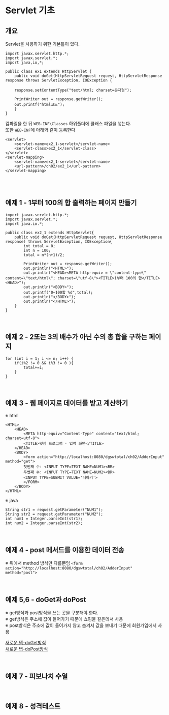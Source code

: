 # Servlet 기초

## 개요
Servlet을 사용하기 위한 기본틀이 있다.
~~~
import javax.servlet.http.*;
import javax.servlet.*;
import java,io,*;

public class ex1 extends HttpServlet {
    public void doGet(HttpServletRequest request, HttpServletResponse response throws ServletException, IOException {

	response.setContentType("text/html; charset=문자형");	
	
	PrintWriter out = response.getWriter();
	out.printf("html코드");
    }
}
~~~

컴파일을 한 뒤 `WEB-INF\Classes` 하위폴더에 클래스 파일을 넣는다.  
또한 `WEB-INF`에 아래와 같이 등록한다
```
<servlet>
	<servlet-name>ex2_1-servlet</servlet-name>
	<servlet-class>ex2_1</servlet-class>
</servlet>
<servlet-mapping>
	<servlet-name>ex2_1-servlet</servlet-name>
	<url-pattern>/ch02/ex2_1</url-pattern>
</servlet-mapping>
```
  
<br>
<br>

## 예제 1 - 1부터 100의 합 출력하는 페이지 만들기
```
import javax.servlet.http.*;
import javax.servlet.*;
import java.io.*;

public class ex2_1 extends HttpServlet{
	public void doGet(HttpServletRequest request, HttpServletResponse response) throws ServletException, IOException{
		int total = 0;
		int n = 100;
		total = n*(n+1)/2;

		PrintWriter out = response.getWriter();
		out.println("<HTML>");
		out.println("<HEAD><META http-equiv = \"content-type\" content=\"text/html\"; charset=\"utf-8\"><TITLE>1부터 100의 합</TITLE><HEAD>");
		out.println("<BODY>");
		out.printf("0~100합 %d",total);
		out.println("</BODY>");
		out.println("</HTML>");
	}
}
```
<!--코드 프레임 넣기--> 


<br>


## 예제 2 - 2또는 3의 배수가 아닌 수의 총 합을 구하는 페이지
```
for (int i = 1; i <= n; i++) {
	if(i%2 != 0 && i%3 != 0 ){
		total+=i;
	}
}
```

<!-- 코드 프레임 넣기-->

<br>

## 예제 3 - 웹 페이지로 데이터를 받고 계산하기
※ html 
```
<HTML>
	<HEAD>
		<META http-equiv="Content-Type" content="text/html; charset=utf-8">
		<TITLE>덧셈 프로그램 - 입력 화면</TITLE>
	</HEAD>
	<BODY>
		<form action="http://localhost:8080/dgswtotal/ch02/AdderInput" method="get">
		첫번째 수: <INPUT TYPE=TEXT NAME=NUM1><BR>
		두번째 수: <INPUT TYPE=TEXT NAME=NUM2><BR>
		<INPUT TYPE=SUBMIT VALUE='더하기'>
		</FORM>
	</BODY>
</HTML>

```
※ java
```
String str1 = request.getParameter("NUM1");
String str2 = request.getParameter("NUM2");
int num1 = Integer.parseInt(str1);
int num2 = Integer.parseInt(str2);
```

<!--코드 프레임 넣기--> 


<br>

## 예제 4 - post 메서드를 이용한 데이터 전송
※ 위에서 method 방식만 다를뿐임
`<form action="http://localhost:8080/dgswtotal/ch02/AdderInput" method="post">`


<!--코드 프레임 넣기--> 


<br>

## 예제 5,6 - doGet과 doPost
※ get방식과 post방식을 쓰는 곳을 구분해야 한다.  
※ get방식은 주소에 값이 들어가기 때문에 쇼핑물 같은데서 사용  
※ post방식은 주소에 값이 들어가지 않고 숨겨서 값을 보내기 때문에 회원가입에서 사용  

[새로운 탭-doGet방식](http://localhost:8080/dgswtotal/ch02/PinfoInput.html)  
[새로운 탭-doPost방식](http://localhost:8080/dgswtotal/ch02/PinfoInput2.html) 

<!--코드 프레임 넣기--> 


<br>

## 예제 7 - 피보나치 수열


<!--코드 프레임 넣기--> 


<br>

## 예제 8 - 성격테스트

